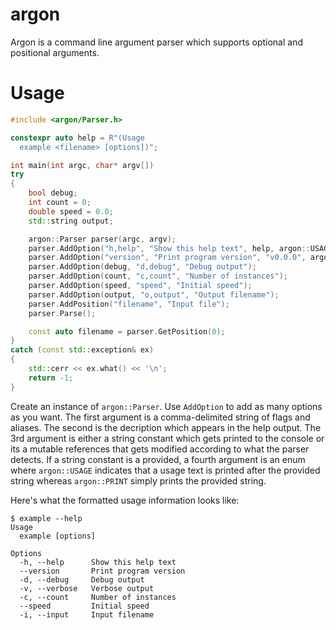 # argon

Argon is a command line argument parser which supports optional and positional arguments.

# Usage

```cpp
#include <argon/Parser.h>

constexpr auto help = R"(Usage
  example <filename> [options])";

int main(int argc, char* argv[])
try
{
    bool debug;
    int count = 0;
    double speed = 0.0;
    std::string output;

    argon::Parser parser(argc, argv);
    parser.AddOption("h,help", "Show this help text", help, argon::USAGE);
    parser.AddOption("version", "Print program version", "v0.0.0", argon::PRINT);
    parser.AddOption(debug, "d,debug", "Debug output");
    parser.AddOption(count, "c,count", "Number of instances");
    parser.AddOption(speed, "speed", "Initial speed");
    parser.AddOption(output, "o,output", "Output filename");
    parser.AddPosition("filename", "Input file");
    parser.Parse();

    const auto filename = parser.GetPosition(0);
}
catch (const std::exception& ex)
{
    std::cerr << ex.what() << '\n';
    return -1;
}
```

Create an instance of `argon::Parser`. Use `AddOption` to add as many options as you want. The first argument is a comma-delimited string of flags and aliases. The second is the decription which appears in the help output. The 3rd argument is either a string constant which gets printed to the console or its a mutable references that gets modified according to what the parser detects. If a string constant is a provided, a fourth argument is an enum  where `argon::USAGE` indicates that a usage text is printed after the provided string whereas `argon::PRINT` simply prints the provided string. 

Here's what the formatted usage information looks like:

```
$ example --help
Usage
  example [options]

Options
  -h, --help      Show this help text
  --version       Print program version
  -d, --debug     Debug output
  -v, --verbose   Verbose output
  -c, --count     Number of instances
  --speed         Initial speed
  -i, --input     Input filename
```
